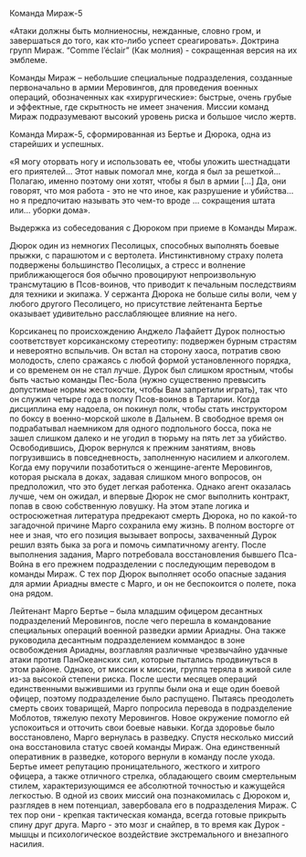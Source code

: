Команда Мираж-5

  


«Атаки должны быть молниеносны, нежданные, словно гром, и завершаться до того, как кто-либо успеет среагировать». Доктрина групп Мираж. “Comme l’éclair” \(Как молния\) - сокращенная версия на их эмблеме.

  


Команды Мираж – небольшие специальные подразделения, созданные первоначально в армии Меровингов, для проведения военных операций, обозначенных как «хирургические»: быстрые, очень грубые и эффектные, где скрытность не имеет значения. Миссии команд Мираж подразумевают высокий уровень риска и большое число жертв.

  


Команда Мираж-5, сформированная из Бертье и Дюрока, одна из старейших и успешных.

  


«Я могу оторвать ногу и использовать ее, чтобы уложить шестнадцати его приятелей... Этот навык помогал мне, когда я был за решеткой... Полагаю, именно поэтому они хотят, чтобы я был в армии \[...\] Да, они говорят, что моя работа - это не что иное, как разрушение и убийства... но я предпочитаю называть это чем-то вроде ... сокращения штата или... уборки дома».

  


Выдержка из собеседования с Дюроком при приеме в Команды Мираж.

  


Дюрок один из немногих Песолицых, способных выполнять боевые прыжки, с парашютом и с вертолета. Инстинктивному страху полета подвержены большинство Песолицых, а стресс и волнение приближающегося боя обычно провоцируют непроизвольную трансмутацию в Псов-воинов, что приводит к печальным последствиям для техники и экипажа. У сержанта Дюрока не больше силы воли, чем у любого другого Песолицего, но присутствие лейтенанта Бертье оказывает удивительно расслабляющее влияние на него.

  


Корсиканец по происхождению Анджело Лафайетт Дурок полностью соответствует корсиканскому стереотипу: подвержен бурным страстям и невероятно вспыльчив. Он встал на сторону хаоса, потратив свою молодость, слепо сражаясь с любой формой установленного порядка, и со временем он не стал лучше. Дурок был слишком яростным, чтобы быть частью команды Пес-Бола \(нужно существенно превысить допустимые нормы жестокости, чтобы Вам запретили играть\), так что он служил четыре года в полку Псов-воинов в Тартарии. Когда дисциплина ему надоела, он покинул полк, чтобы стать инструктором по боксу в военно-морской школе в Дальнем. В свободное время он подрабатывал наемником для одного подпольного босса, пока не зашел слишком далеко и не угодил в тюрьму на пять лет за убийство. Освободившись, Дюрок вернулся к прежним занятиям, вновь погрузившись в повседневность, заполненную насилием и алкоголем. Когда ему поручили позаботиться о женщине-агенте Меровингов, которая рыскала в доках, задавая слишком много вопросов, он предположил, что это будет легкая работенка. Однако агент оказалась лучше, чем он ожидал, и впервые Дюрок не смог выполнить контракт, попав в свою собственную ловушку. На этом этапе логика и остросюжетная литература предрекают смерть Дюрока, но по какой-то загадочной причине Марго сохранила ему жизнь. В полном восторге от нее и зная, что его позиция вызывает вопросы, захваченный Дурок решил взять быка за рога и помочь симпатичному агенту. После выполнения задания, Марго потребовала восстановления бывшего Пса-Война в его прежнем подразделении с последующим переводом в команды Мираж. С тех пор Дюрок выполняет особо опасные задания для армии Ариадны вместе с Марго, и он не беспокоится о полете, пока она рядом.

  


Лейтенант Марго Бертье – была младшим офицером десантных подразделений Меровингов, после чего перешла в командование специальных операций военной разведки армии Ариадны. Она также руководила десантным подразделением коммандос в зоне освобождения Ариадны, возглавляя различные чрезвычайно удачные атаки против ПанОкеанских сил, которые пытались продвинуться в этом районе. Однако, от миссии к миссии, группа теряла в живой силе из-за высокой степени риска. После шести месяцев операций единственными выжившими из группы были она и еще один боевой офицер, поэтому подразделение было распущено. Пытаясь преодолеть смерть своих товарищей, Марго попросила перевода в подразделение Моблотов, тяжелую пехоту Меровингов. Новое окружение помогло ей успокоиться и отточить свои боевые навыки. Когда здоровье было восстановлено, Марго вернулась в разведку. Спустя несколько миссий она восстановила статус своей команды Мираж. Она единственный оперативник в разведке, которого вернули в команду после ухода. Бертье имеет репутацию проницательного, жесткого и хитрого офицера, а также отличного стрелка, обладающего своим смертельным стилем, характеризующимся ее абсолютной точностью и кажущейся легкостью. В одной из своих миссий она познакомилась с Дюроком и, разглядев в нем потенциал, завербовала его в подразделения Мираж. С тех пор они - крепкая тактическая команда, всегда готовые прикрыть спину друг друга. Марго - это мозг и снайпер, в то время как Дурок - мышцы и психологическое воздействие экстремального и внезапного насилия.

